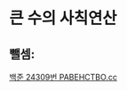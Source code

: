 # 큰 수의 사칙연산

## 뺄셈:
[백준 24309번 РАВЕНСТВО.cc](https://github.com/CherryIntoSpace/BaekJoon/blob/main/%EB%B0%B1%EC%A4%80/Bronze/24309.%E2%80%85%D0%A0%D0%90%D0%92%D0%95%D0%9D%D0%A1%D0%A2%D0%92%D0%9E/%D0%A0%D0%90%D0%92%D0%95%D0%9D%D0%A1%D0%A2%D0%92%D0%9E.cc)
